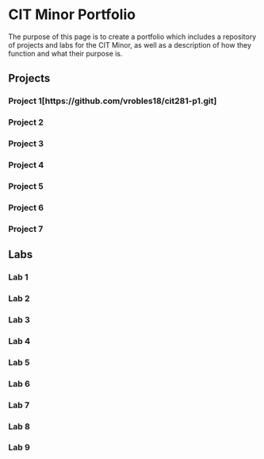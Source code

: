 <h1> CIT Minor Portfolio</h1>
<p> The purpose of this page is to create a portfolio which includes a repository of projects and labs for the CIT Minor, as well as a description of how they function and what their purpose is. </p>

<h2>Projects</h2>
<h3>Project 1[https://github.com/vrobles18/cit281-p1.git]</h3>
<h3>Project 2</h3>
<h3>Project 3</h3>
<h3>Project 4</h3>
<h3>Project 5</h3>
<h3>Project 6</h3>
<h3>Project 7</h3>


<h2>Labs</h2>
<h3>Lab 1</h3>
<h3>Lab 2</h3>
<h3>Lab 3</h3>
<h3>Lab 4</h3>
<h3>Lab 5</h3>
<h3>Lab 6</h3>
<h3>Lab 7</h3>
<h3>Lab 8</h3>
<h3>Lab 9</h3>
